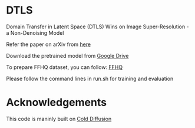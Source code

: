 # DTLS
Domain Transfer in Latent Space (DTLS) Wins on Image Super-Resolution - a Non-Denoising Model 

Refer the paper on arXiv from [here](https://arxiv.org/abs/2311.02358)

Download the pretrained model from [Google Drive](https://drive.google.com/drive/folders/1HKpawhbLtdTQzBAvD380rjKRwUCqIlDP?usp=sharing)

To prepare FFHQ dataset, you can follow: [FFHQ](https://github.com/NVlabs/ffhq-dataset)

Please follow the command lines in run.sh for training and evaluation

# Acknowledgements
This code is maninly built on [Cold Diffusion](https://github.com/arpitbansal297/Cold-Diffusion-Models)
